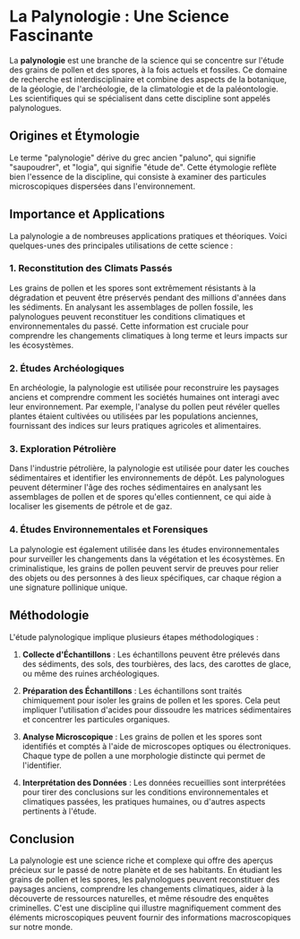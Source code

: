 # La Palynologie : Une Science Fascinante

La **palynologie** est une branche de la science qui se concentre sur l'étude des grains de pollen et des spores, à la fois actuels et fossiles. Ce domaine de recherche est interdisciplinaire et combine des aspects de la botanique, de la géologie, de l'archéologie, de la climatologie et de la paléontologie. Les scientifiques qui se spécialisent dans cette discipline sont appelés palynologues.

## Origines et Étymologie

Le terme "palynologie" dérive du grec ancien "paluno", qui signifie "saupoudrer", et "logia", qui signifie "étude de". Cette étymologie reflète bien l'essence de la discipline, qui consiste à examiner des particules microscopiques dispersées dans l'environnement.

## Importance et Applications

La palynologie a de nombreuses applications pratiques et théoriques. Voici quelques-unes des principales utilisations de cette science :

### 1. **Reconstitution des Climats Passés**

Les grains de pollen et les spores sont extrêmement résistants à la dégradation et peuvent être préservés pendant des millions d'années dans les sédiments. En analysant les assemblages de pollen fossile, les palynologues peuvent reconstituer les conditions climatiques et environnementales du passé. Cette information est cruciale pour comprendre les changements climatiques à long terme et leurs impacts sur les écosystèmes.

### 2. **Études Archéologiques**

En archéologie, la palynologie est utilisée pour reconstruire les paysages anciens et comprendre comment les sociétés humaines ont interagi avec leur environnement. Par exemple, l'analyse du pollen peut révéler quelles plantes étaient cultivées ou utilisées par les populations anciennes, fournissant des indices sur leurs pratiques agricoles et alimentaires.

### 3. **Exploration Pétrolière**

Dans l'industrie pétrolière, la palynologie est utilisée pour dater les couches sédimentaires et identifier les environnements de dépôt. Les palynologues peuvent déterminer l'âge des roches sédimentaires en analysant les assemblages de pollen et de spores qu'elles contiennent, ce qui aide à localiser les gisements de pétrole et de gaz.

### 4. **Études Environnementales et Forensiques**

La palynologie est également utilisée dans les études environnementales pour surveiller les changements dans la végétation et les écosystèmes. En criminalistique, les grains de pollen peuvent servir de preuves pour relier des objets ou des personnes à des lieux spécifiques, car chaque région a une signature pollinique unique.

## Méthodologie

L'étude palynologique implique plusieurs étapes méthodologiques :

1. **Collecte d'Échantillons** : Les échantillons peuvent être prélevés dans des sédiments, des sols, des tourbières, des lacs, des carottes de glace, ou même des ruines archéologiques.

2. **Préparation des Échantillons** : Les échantillons sont traités chimiquement pour isoler les grains de pollen et les spores. Cela peut impliquer l'utilisation d'acides pour dissoudre les matrices sédimentaires et concentrer les particules organiques.

3. **Analyse Microscopique** : Les grains de pollen et les spores sont identifiés et comptés à l'aide de microscopes optiques ou électroniques. Chaque type de pollen a une morphologie distincte qui permet de l'identifier.

4. **Interprétation des Données** : Les données recueillies sont interprétées pour tirer des conclusions sur les conditions environnementales et climatiques passées, les pratiques humaines, ou d'autres aspects pertinents à l'étude.

## Conclusion

La palynologie est une science riche et complexe qui offre des aperçus précieux sur le passé de notre planète et de ses habitants. En étudiant les grains de pollen et les spores, les palynologues peuvent reconstituer des paysages anciens, comprendre les changements climatiques, aider à la découverte de ressources naturelles, et même résoudre des enquêtes criminelles. C'est une discipline qui illustre magnifiquement comment des éléments microscopiques peuvent fournir des informations macroscopiques sur notre monde.